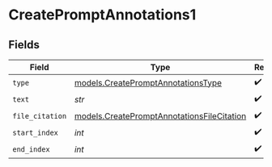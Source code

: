 # CreatePromptAnnotations1


## Fields

| Field                                                                                          | Type                                                                                           | Required                                                                                       | Description                                                                                    |
| ---------------------------------------------------------------------------------------------- | ---------------------------------------------------------------------------------------------- | ---------------------------------------------------------------------------------------------- | ---------------------------------------------------------------------------------------------- |
| `type`                                                                                         | [models.CreatePromptAnnotationsType](../models/createpromptannotationstype.md)                 | :heavy_check_mark:                                                                             | N/A                                                                                            |
| `text`                                                                                         | *str*                                                                                          | :heavy_check_mark:                                                                             | N/A                                                                                            |
| `file_citation`                                                                                | [models.CreatePromptAnnotationsFileCitation](../models/createpromptannotationsfilecitation.md) | :heavy_check_mark:                                                                             | N/A                                                                                            |
| `start_index`                                                                                  | *int*                                                                                          | :heavy_check_mark:                                                                             | N/A                                                                                            |
| `end_index`                                                                                    | *int*                                                                                          | :heavy_check_mark:                                                                             | N/A                                                                                            |